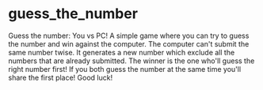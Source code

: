 # guess_the_number
Guess the number: You vs PC!
A simple game where you can try to guess the number and win against the computer.
The computer can't submit the same number twise. It generates a new number which exclude all the numbers that are already submitted.
The winner is the one who'll guess the right number first! If you both guess the number at the same time you'll share the first place!
Good luck!

